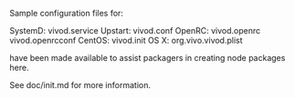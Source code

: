 Sample configuration files for:

SystemD: vivod.service
Upstart: vivod.conf
OpenRC:  vivod.openrc
         vivod.openrcconf
CentOS:  vivod.init
OS X:    org.vivo.vivod.plist

have been made available to assist packagers in creating node packages here.

See doc/init.md for more information.
